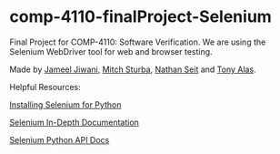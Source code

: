 # comp-4110-finalProject-Selenium
Final Project for COMP-4110: Software Verification. We are using the Selenium WebDriver tool for web and browser testing.

Made by [Jameel Jiwani](https://github.com/JameelJiwani), [Mitch Sturba](https://github.com/MitchellSturba), [Nathan Seit](https://github.com/nathan1505) and [Tony Alas](https://github.com/tonyalas).

Helpful Resources:

[Installing Selenium for Python](https://selenium-python.readthedocs.io/installation.html#introduction)

[Selenium In-Depth Documentation](https://www.selenium.dev/documentation/en/)

[Selenium Python API Docs](https://www.selenium.dev/selenium/docs/api/py/api.html#)
